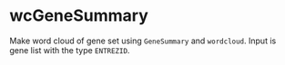 # wcGeneSummary
Make word cloud of gene set using `GeneSummary` and `wordcloud`. Input is gene list with the type `ENTREZID`.
